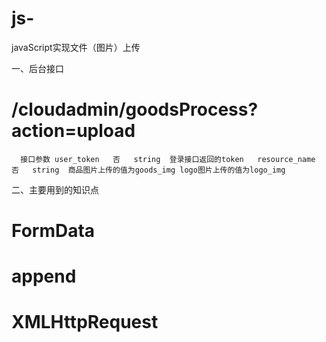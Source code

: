 # js-
javaScript实现文件（图片）上传

一、后台接口
#     /cloudadmin/goodsProcess?action=upload
      接口参数 user_token	否	string	登录接口返回的token   resource_name	否	string	商品图片上传的值为goods_img logo图片上传的值为logo_img
二、主要用到的知识点
#  FormData   
#  append   
#  XMLHttpRequest 
